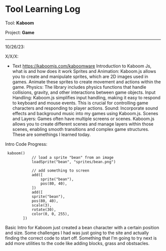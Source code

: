 # Tool Learning Log

Tool: **Kaboom**

Project: **Game**

---

10/26/23:


X/X/X:
* Text
https://kaboomjs.com/kaboomware
Introduction to Kaboom Js, what is and how does it work
Sprites and Animation: Kaboom.js allows you to create and manipulate sprites, which are 2D images used in games. Animate these sprites to create movement and actions within the game.
Physics: The library includes physics functions that handle collisions, gravity, and other interactions between game objects.
Input Handling: Kaboom.js simplifies input handling, making it easy to respond to keyboard and mouse events. This is crucial for controlling game characters and responding to player actions.
Sound: Incorporate sound effects and background music into my games using Kaboom.js.
Scenes and Layers: Games often have multiple screens or scenes. Kaboom.js allows you to create different scenes and manage layers within those scenes, enabling smooth transitions and complex game structures.
These are somethings I learned today.


Intro Code
Progress:
```
 kaboom()
            // load a sprite "bean" from an image
            loadSprite("bean", "sprites/bean.png")

            // add something to screen
            add([
                sprite("bean"),
                pos(80, 40),
            ])
            add([
            sprite("bean"),
            pos(80, 40),
            scale(3),
            rotate(30),
            color(0, 0, 255),
        ])

```
Basic Intro for Kaboom just created a bean character with a certain position and size.
Some challenges I had was just going to the site and actually finding the correct code to start off.
Something that I'm going to try next is add more utilities to the code like adding blocks, grass and obstsacles.
<!-- 
* Links you used today (websites, videos, etc)
* Things you tried, progress you made, etc
* Challenges, a-ha moments, etc
* Questions you still have
* What you're going to try next
-->
